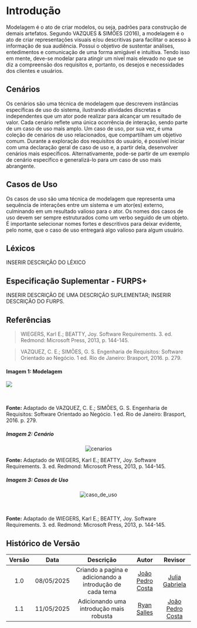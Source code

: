 # Introdução

Modelagem é o ato de criar modelos, ou seja, padrões para construção de demais artefatos. Segundo VAZQUES & SIMÕES (2016), a modelagem é o ato de criar representações visuais e/ou descritivas para facilitar o acesso à informação de sua audiência. Possui o objetivo de sustentar análises, entedimentos e comunicação de uma forma amigável e intuitiva. Tendo isso em mente, deve-se modelar para atingir um nível mais elevado no que se diz a compreensão dos requisitos e, portanto, os desejos e necessidades dos clientes e usuários. 

## Cenários

Os cenários são uma técnica de modelagem que descrevem instâncias específicas de uso do sistema, ilustrando atividades discretas e independentes que um ator pode realizar para alcançar um resultado de valor. Cada cenário reflete uma única ocorrência de interação, sendo parte de um caso de uso mais amplo. Um caso de uso, por sua vez, é uma coleção de cenários de uso relacionados, que compartilham um objetivo comum. Durante a exploração dos requisitos do usuário, é possível iniciar com uma declaração geral de caso de uso e, a partir dela, desenvolver cenários mais específicos. Alternativamente, pode-se partir de um exemplo de cenário específico e generalizá-lo para um caso de uso mais abrangente.

## Casos de Uso

Os casos de uso são uma técnica de modelagem que representa uma sequência de interações entre um sistema e um ator(es) externo, culminando em um resultado valioso para o ator. Os nomes dos casos de uso devem ser sempre estruturados como um verbo seguido de um objeto. É importante selecionar nomes fortes e descritivos para deixar evidente, pelo nome, que o caso de uso entregará algo valioso para algum usuário.

## Léxicos

INSERIR DESCRIÇÃO DO LÉXICO

## Especificação Suplementar - FURPS+

INSERIR DESCRIÇÃO DE UMA DESCRIÇÃO SUPLEMENTAR; INSERIR DESCRIÇÃO DO FURPS.

## Referências

> WIEGERS, Karl E.; BEATTY, Joy. Software Requirements. 3. ed. Redmond: Microsoft Press, 2013, p. 144-145.

> VAZQUEZ, C. E.; SIMÕES, G. S. Engenharia de Requisitos: Software Orientado ao Negócio. 1 ed. Rio de Janeiro: Brasport, 2016. p. 279.

#### Imagem 1: Modelagem

<div style=>
    <img src="../../assets/referencias/introducao_cenario/introducao_modelagem.png">
</div>
<br></br>

**Fonte:** Adaptado de VAZQUEZ, C. E.; SIMÕES, G. S. Engenharia de Requisitos: Software Orientado ao Negócio. 1 ed. Rio de Janeiro: Brasport, 2016. p. 279.


##### Imagem 2: Cenário

<div style="text-align: center;">
    <img src="../../assets/referencias/introducao_cenario/introducao_cenario_cenario.png" alt="cenarios">
</div>

**Fonte:** Adaptado de WIEGERS, Karl E.; BEATTY, Joy. Software Requirements. 3. ed. Redmond: Microsoft Press, 2013, p. 144-145.


##### Imagem 3: Casos de Uso

<div style="text-align: center;">
    <img src="../../assets/referencias/introducao_cenario/introducao_cenario_caso_de_uso.png" alt="caso_de_uso">
</div>
<br></br>

**Fonte:** Adaptado de WIEGERS, Karl E.; BEATTY, Joy. Software Requirements. 3. ed. Redmond: Microsoft Press, 2013, p. 144-145.


## Histórico de Versão
| Versão |    Data    |    Descrição     |         Autor         |       Revisor      |
| :----: | :--------: | :--------------: | :-------------------: | :----------------: |
|  1.0   | 08/05/2025 | Criando a pagina e adicionando a introdução de cada tema  | [João Pedro Costa](https://github.com/joaopedro) | [Julia Gabriela](https://github.com/JuliaGabP) |
|  1.1   | 11/05/2025 | Adicionando uma introdução mais robusta                   | [Ryan Salles](https://github.com/RA-Salles)      | [João Pedro Costa](https://github.com/joaopedro) |